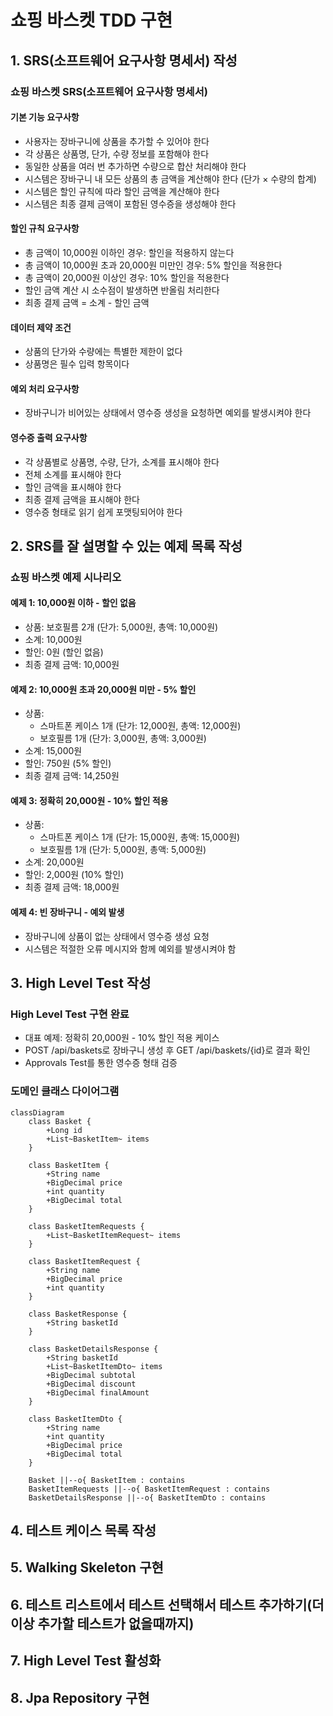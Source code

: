# 쇼핑 바스켓 TDD 구현

## 1. **SRS(소프트웨어 요구사항 명세서) 작성**

### 쇼핑 바스켓 SRS(소프트웨어 요구사항 명세서)

#### 기본 기능 요구사항
- 사용자는 장바구니에 상품을 추가할 수 있어야 한다
- 각 상품은 상품명, 단가, 수량 정보를 포함해야 한다
- 동일한 상품을 여러 번 추가하면 수량으로 합산 처리해야 한다
- 시스템은 장바구니 내 모든 상품의 총 금액을 계산해야 한다 (단가 × 수량의 합계)
- 시스템은 할인 규칙에 따라 할인 금액을 계산해야 한다
- 시스템은 최종 결제 금액이 포함된 영수증을 생성해야 한다

#### 할인 규칙 요구사항
- 총 금액이 10,000원 이하인 경우: 할인을 적용하지 않는다
- 총 금액이 10,000원 초과 20,000원 미만인 경우: 5% 할인을 적용한다
- 총 금액이 20,000원 이상인 경우: 10% 할인을 적용한다
- 할인 금액 계산 시 소수점이 발생하면 반올림 처리한다
- 최종 결제 금액 = 소계 - 할인 금액

#### 데이터 제약 조건
- 상품의 단가와 수량에는 특별한 제한이 없다
- 상품명은 필수 입력 항목이다

#### 예외 처리 요구사항
- 장바구니가 비어있는 상태에서 영수증 생성을 요청하면 예외를 발생시켜야 한다

#### 영수증 출력 요구사항
- 각 상품별로 상품명, 수량, 단가, 소계를 표시해야 한다
- 전체 소계를 표시해야 한다
- 할인 금액을 표시해야 한다
- 최종 결제 금액을 표시해야 한다
- 영수증 형태로 읽기 쉽게 포맷팅되어야 한다

## 2. **SRS를 잘 설명할 수 있는 예제 목록 작성**

### 쇼핑 바스켓 예제 시나리오

#### 예제 1: 10,000원 이하 - 할인 없음
- 상품: 보호필름 2개 (단가: 5,000원, 총액: 10,000원)
- 소계: 10,000원
- 할인: 0원 (할인 없음)
- 최종 결제 금액: 10,000원

#### 예제 2: 10,000원 초과 20,000원 미만 - 5% 할인
- 상품: 
  - 스마트폰 케이스 1개 (단가: 12,000원, 총액: 12,000원)
  - 보호필름 1개 (단가: 3,000원, 총액: 3,000원)
- 소계: 15,000원
- 할인: 750원 (5% 할인)
- 최종 결제 금액: 14,250원

#### 예제 3: 정확히 20,000원 - 10% 할인 적용
- 상품:
  - 스마트폰 케이스 1개 (단가: 15,000원, 총액: 15,000원)
  - 보호필름 1개 (단가: 5,000원, 총액: 5,000원)
- 소계: 20,000원
- 할인: 2,000원 (10% 할인)
- 최종 결제 금액: 18,000원

#### 예제 4: 빈 장바구니 - 예외 발생
- 장바구니에 상품이 없는 상태에서 영수증 생성 요청
- 시스템은 적절한 오류 메시지와 함께 예외를 발생시켜야 함

## 3. **High Level Test 작성**

### High Level Test 구현 완료
- 대표 예제: 정확히 20,000원 - 10% 할인 적용 케이스
- POST /api/baskets로 장바구니 생성 후 GET /api/baskets/{id}로 결과 확인
- Approvals Test를 통한 영수증 형태 검증

### 도메인 클래스 다이어그램

```mermaid
classDiagram
    class Basket {
        +Long id
        +List~BasketItem~ items
    }
    
    class BasketItem {
        +String name
        +BigDecimal price
        +int quantity
        +BigDecimal total
    }
    
    class BasketItemRequests {
        +List~BasketItemRequest~ items
    }
    
    class BasketItemRequest {
        +String name
        +BigDecimal price
        +int quantity
    }
    
    class BasketResponse {
        +String basketId
    }
    
    class BasketDetailsResponse {
        +String basketId
        +List~BasketItemDto~ items
        +BigDecimal subtotal
        +BigDecimal discount
        +BigDecimal finalAmount
    }
    
    class BasketItemDto {
        +String name
        +int quantity
        +BigDecimal price
        +BigDecimal total
    }
    
    Basket ||--o{ BasketItem : contains
    BasketItemRequests ||--o{ BasketItemRequest : contains
    BasketDetailsResponse ||--o{ BasketItemDto : contains
```

## 4. **테스트 케이스 목록 작성**

## 5. **Walking Skeleton 구현**

## 6. **테스트 리스트에서 테스트 선택해서 테스트 추가하기(더 이상 추가할 테스트가 없을때까지)**

## 7. **High Level Test 활성화**

## 8. **Jpa Repository 구현**
